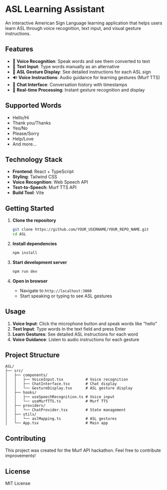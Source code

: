 # ASL Learning Assistant

An interactive American Sign Language learning application that helps users learn ASL through voice recognition, text input, and visual gesture instructions.

## Features

- 🎤 **Voice Recognition**: Speak words and see them converted to text
- 📝 **Text Input**: Type words manually as an alternative
- 🤲 **ASL Gesture Display**: See detailed instructions for each ASL sign
- 🔊 **Voice Instructions**: Audio guidance for learning gestures (Murf TTS)
- 💬 **Chat Interface**: Conversation history with timestamps
- 🎯 **Real-time Processing**: Instant gesture recognition and display

## Supported Words

- Hello/Hi
- Thank you/Thanks
- Yes/No
- Please/Sorry
- Help/Love
- And more...

## Technology Stack

- **Frontend**: React + TypeScript
- **Styling**: Tailwind CSS
- **Voice Recognition**: Web Speech API
- **Text-to-Speech**: Murf TTS API
- **Build Tool**: Vite

## Getting Started

1. **Clone the repository**
   ```bash
   git clone https://github.com/YOUR_USERNAME/YOUR_REPO_NAME.git
   cd ASL
   ```

2. **Install dependencies**
   ```bash
   npm install
   ```

3. **Start development server**
   ```bash
   npm run dev
   ```

4. **Open in browser**
   - Navigate to `http://localhost:3000`
   - Start speaking or typing to see ASL gestures

## Usage

1. **Voice Input**: Click the microphone button and speak words like "hello"
2. **Text Input**: Type words in the text field and press Enter
3. **Learn Gestures**: See detailed ASL instructions for each word
4. **Voice Guidance**: Listen to audio instructions for each gesture

## Project Structure

```
ASL/
├── src/
│   ├── components/
│   │   ├── VoiceInput.tsx          # Voice recognition
│   │   ├── ChatInterface.tsx       # Chat display
│   │   └── GestureDisplay.tsx      # ASL gesture display
│   ├── hooks/
│   │   ├── useSpeechRecognition.ts # Voice input
│   │   └── useMurfTTS.ts           # Murf TTS
│   ├── providers/
│   │   └── ChatProvider.tsx        # State management
│   ├── utils/
│   │   └── aslMapping.ts           # ASL gestures
│   └── App.tsx                     # Main app
```

## Contributing

This project was created for the Murf API hackathon. Feel free to contribute improvements!

## License

MIT License
